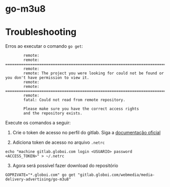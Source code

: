 # go-m3u8

# Troubleshooting

Erros ao executar o comando `go get`:

```
        remote: 
        remote: ========================================================================
        remote: 
        remote: The project you were looking for could not be found or you don't have permission to view it.
        remote: 
        remote: ========================================================================
        remote: 
        fatal: Could not read from remote repository.

        Please make sure you have the correct access rights
        and the repository exists.
```

Execute os comandos a seguir:

1. Crie o token de acesso no perfil do gitlab. Siga
   a [documentação oficial](https://docs.gitlab.com/ee/user/profile/personal_access_tokens.html)

2. Adiciona token de acesso no arquivo `.netrc`

```
echo "machine gitlab.globoi.com login <USUARIO> password <ACCESS_TOKEN>" > ~/.netrc

```

3. Agora será possível fazer download do repositório

```
GOPRIVATE="*.globoi.com" go get "gitlab.globoi.com/webmedia/media-delivery-advertising/go-m3u8"
```
